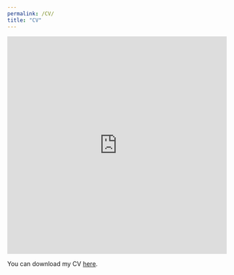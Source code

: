 ```yaml
---
permalink: /CV/
title: "CV"
---
```


<iframe src="https://phxiranter.github.io/chiaweikuo.github.io/files/CWK_CV.pdf" width="100%" height="500" frameborder="no" border="0" marginwidth="0" marginheight="0"></iframe>

You can download my CV [here](https://phxiranter.github.io/chiaweikuo.github.io/files/CWK_CV.pdf).


